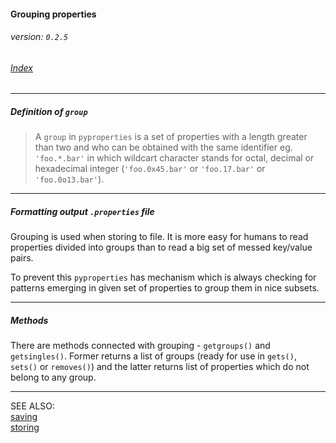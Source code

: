 #### Grouping properties
###### _version: `0.2.5`_

###### [Index](index.mdown)
----


##### Definition of `group` 

>   A `group` in `pyproperties` is a set of properties with a length greater than two and 
>   who can be obtained with the same identifier eg. `'foo.*.bar'` in which 
>   wildcart character stands for octal, decimal or hexadecimal integer 
>   (`'foo.0x45.bar'` or `'foo.17.bar'` or `'foo.0o13.bar'`).


----

##### Formatting output `.properties` file

Grouping is used when storing to file. It is more easy for humans to read properties divided into 
groups than to read a big set of messed key/value pairs.  

To prevent this `pyproperties` has mechanism which is always checking for patterns emerging in 
given set of properties to group them in nice subsets.  


----

##### Methods

There are methods connected with grouping - `getgroups()` and `getsingles()`. 
Former returns a list of groups (ready for use in `gets()`, `sets()` or `removes()`) and the latter returns list of properties which 
do not belong to any group. 


----

SEE ALSO:  
[saving](saving.mdown)  
[storing](storing.mdown)
